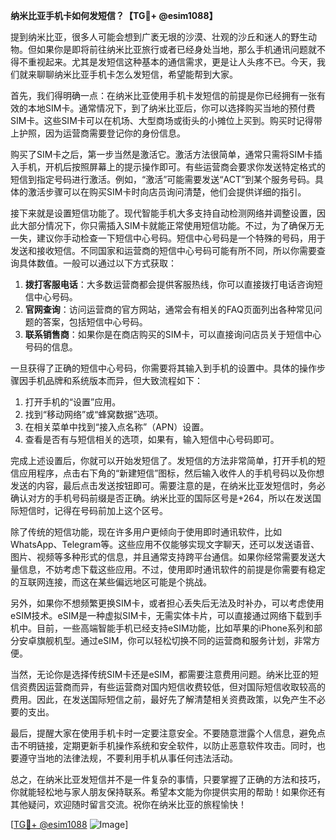 **纳米比亚手机卡如何发短信？【TG💪+ @esim1088】**

提到纳米比亚，很多人可能会想到广袤无垠的沙漠、壮观的沙丘和迷人的野生动物。但如果你是即将前往纳米比亚旅行或者已经身处当地，那么手机通讯问题就不得不重视起来。尤其是发短信这种基本的通信需求，更是让人头疼不已。今天，我们就来聊聊纳米比亚手机卡怎么发短信，希望能帮到大家。

首先，我们得明确一点：在纳米比亚使用手机卡发短信的前提是你已经拥有一张有效的本地SIM卡。通常情况下，到了纳米比亚后，你可以选择购买当地的预付费SIM卡。这些SIM卡可以在机场、大型商场或街头的小摊位上买到。购买时记得带上护照，因为运营商需要登记你的身份信息。

购买了SIM卡之后，第一步当然是激活它。激活方法很简单，通常只需将SIM卡插入手机，开机后按照屏幕上的提示操作即可。有些运营商会要求你发送特定格式的短信到指定号码进行激活。例如，“激活”可能需要发送“ACT”到某个服务号码。具体的激活步骤可以在购买SIM卡时向店员询问清楚，他们会提供详细的指引。

接下来就是设置短信功能了。现代智能手机大多支持自动检测网络并调整设置，因此大部分情况下，你只需插入SIM卡就能正常使用短信功能。不过，为了确保万无一失，建议你手动检查一下短信中心号码。短信中心号码是一个特殊的号码，用于发送和接收短信。不同国家和运营商的短信中心号码可能有所不同，所以你需要查询具体数值。一般可以通过以下方式获取：

1. **拨打客服电话**：大多数运营商都会提供客服热线，你可以直接拨打电话咨询短信中心号码。
2. **官网查询**：访问运营商的官方网站，通常会有相关的FAQ页面列出各种常见问题的答案，包括短信中心号码。
3. **联系销售商**：如果你是在商店购买的SIM卡，可以直接询问店员关于短信中心号码的信息。

一旦获得了正确的短信中心号码，你需要将其输入到手机的设置中。具体的操作步骤因手机品牌和系统版本而异，但大致流程如下：

1. 打开手机的“设置”应用。
2. 找到“移动网络”或“蜂窝数据”选项。
3. 在相关菜单中找到“接入点名称”（APN）设置。
4. 查看是否有与短信相关的选项，如果有，输入短信中心号码即可。

完成上述设置后，你就可以开始发短信了。发短信的方法非常简单，打开手机的短信应用程序，点击右下角的“新建短信”图标，然后输入收件人的手机号码以及你想发送的内容，最后点击发送按钮即可。需要注意的是，在纳米比亚发短信时，务必确认对方的手机号码前缀是否正确。纳米比亚的国际区号是+264，所以在发送国际短信时，记得在号码前加上这个区号。

除了传统的短信功能，现在许多用户更倾向于使用即时通讯软件，比如WhatsApp、Telegram等。这些应用不仅能够实现文字聊天，还可以发送语音、图片、视频等多种形式的信息，并且通常支持跨平台通信。如果你经常需要发送大量信息，不妨考虑下载这些应用。不过，使用即时通讯软件的前提是你需要有稳定的互联网连接，而这在某些偏远地区可能是个挑战。

另外，如果你不想频繁更换SIM卡，或者担心丢失后无法及时补办，可以考虑使用eSIM技术。eSIM是一种虚拟SIM卡，无需实体卡片，可以直接通过网络下载到手机中。目前，一些高端智能手机已经支持eSIM功能，比如苹果的iPhone系列和部分安卓旗舰机型。通过eSIM，你可以轻松切换不同的运营商和服务计划，非常方便。

当然，无论你是选择传统SIM卡还是eSIM，都需要注意费用问题。纳米比亚的短信资费因运营商而异，有些运营商对国内短信收费较低，但对国际短信收取较高的费用。因此，在发送国际短信之前，最好先了解清楚相关资费政策，以免产生不必要的支出。

最后，提醒大家在使用手机卡时一定要注意安全。不要随意泄露个人信息，避免点击不明链接，定期更新手机操作系统和安全软件，以防止恶意软件攻击。同时，也要遵守当地的法律法规，不要利用手机从事任何违法活动。

总之，在纳米比亚发短信并不是一件复杂的事情，只要掌握了正确的方法和技巧，你就能轻松地与家人朋友保持联系。希望本文能为你提供实用的帮助！如果你还有其他疑问，欢迎随时留言交流。祝你在纳米比亚的旅程愉快！

[[TG💪+ @esim1088](https://t.me/s/esim1088) ![Image](https://i.postimg.cc/4NQfJmqS/Snipaste-2025-05-13-00-14-12.png)]